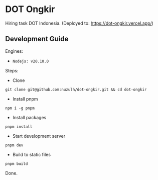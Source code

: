 # DOT Ongkir

Hiring task DOT Indonesia. (Deployed to: https://dot-ongkir.vercel.app/)

## Development Guide

Engines:

- `Nodejs: v20.10.0`

Steps:

- Clone

`git clone git@github.com:nuzulh/dot-ongkir.git && cd dot-ongkir`

- Install pnpm

`npm i -g pnpm`

- Install packages

`pnpm install`

- Start development server

`pnpm dev`

- Build to static files

`pnpm build`

Done.
